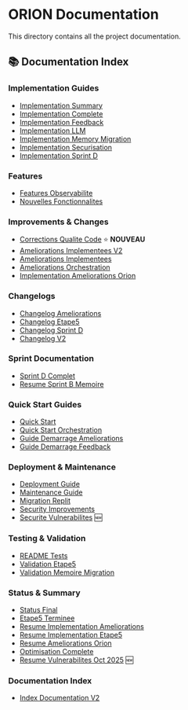 # ORION Documentation

This directory contains all the project documentation.

## 📚 Documentation Index

### Implementation Guides
- [Implementation Summary](./IMPLEMENTATION_SUMMARY.md)
- [Implementation Complete](./IMPLEMENTATION_COMPLETE.md)
- [Implementation Feedback](./IMPLEMENTATION_FEEDBACK.md)
- [Implementation LLM](./IMPLEMENTATION_LLM.md)
- [Implementation Memory Migration](./IMPLEMENTATION_MEMOIRE_MIGRATION.md)
- [Implementation Securisation](./IMPLEMENTATION_SECURISATION.md)
- [Implementation Sprint D](./IMPLEMENTATION_SPRINT_D.md)

### Features
- [Features Observabilite](./FEATURES_OBSERVABILITE.md)
- [Nouvelles Fonctionnalites](./NOUVELLES_FONCTIONNALITES.md)

### Improvements & Changes
- [Corrections Qualite Code](./CORRECTIONS_QUALITE_CODE.md) ⭐ **NOUVEAU**
- [Ameliorations Implementees V2](./AMELIORATIONS_IMPLEMENTEES_V2.md)
- [Ameliorations Implementees](./AMELIORATIONS_IMPLEMENTEES.md)
- [Ameliorations Orchestration](./AMELIORATIONS_ORCHESTRATION.md)
- [Implementation Ameliorations Orion](./IMPLEMENTATION_AMELIORATIONS_ORION.md)

### Changelogs
- [Changelog Ameliorations](./CHANGELOG_AMELIORATIONS.md)
- [Changelog Etape5](./CHANGELOG_ETAPE5.md)
- [Changelog Sprint D](./CHANGELOG_SPRINT_D.md)
- [Changelog V2](./CHANGELOG_V2.md)

### Sprint Documentation
- [Sprint D Complet](./SPRINT_D_COMPLET.md)
- [Resume Sprint B Memoire](./RESUME_SPRINT_B_MEMOIRE.md)

### Quick Start Guides
- [Quick Start](./QUICK_START.md)
- [Quick Start Orchestration](./QUICK_START_ORCHESTRATION.md)
- [Guide Demarrage Ameliorations](./GUIDE_DEMARRAGE_AMELIORATIONS.md)
- [Guide Demarrage Feedback](./GUIDE_DEMARRAGE_FEEDBACK.md)

### Deployment & Maintenance
- [Deployment Guide](./DEPLOYMENT_GUIDE.md)
- [Maintenance Guide](./MAINTENANCE_GUIDE.md)
- [Migration Replit](./MIGRATION_REPLIT.md)
- [Security Improvements](./SECURITY_IMPROVEMENTS.md)
- [Securite Vulnerabilites](./SECURITE_VULNERABILITES.md) 🆕

### Testing & Validation
- [README Tests](./README_TESTS.md)
- [Validation Etape5](./VALIDATION_ETAPE5.md)
- [Validation Memoire Migration](./VALIDATION_MEMOIRE_MIGRATION.md)

### Status & Summary
- [Status Final](./STATUS_FINAL.md)
- [Etape5 Terminee](./ETAPE5_TERMINEE.md)
- [Resume Implementation Ameliorations](./RESUME_IMPLEMENTATION_AMELIORATIONS.md)
- [Resume Implementation Etape5](./RESUME_IMPLEMENTATION_ETAPE5.md)
- [Resume Ameliorations Orion](./RESUME_AMELIORATIONS_ORION.md)
- [Optimisation Complete](./OPTIMISATION_COMPLETE.md)
- [Resume Vulnerabilites Oct 2025](./RESUME_VULNERABILITES_OCT_2025.md) 🆕

### Documentation Index
- [Index Documentation V2](./INDEX_DOCUMENTATION_V2.md)
